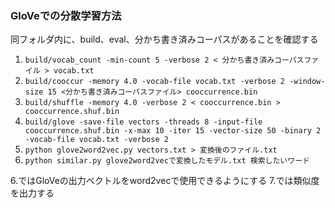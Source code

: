 ### GloVeでの分散学習方法
同フォルダ内に、build、eval、分かち書き済みコーパスがあることを確認する

1. `build/vocab_count -min-count 5 -verbose 2 < 分かち書き済みコーパスファイル > vocab.txt`
1. `build/cooccur -memory 4.0 -vocab-file vocab.txt -verbose 2 -window-size 15 <分かち書き済みコーパスファイル> cooccurrence.bin`
1. `build/shuffle -memory 4.0 -verbose 2 < cooccurrence.bin > cooccurrence.shuf.bin`
1. `build/glove -save-file vectors -threads 8 -input-file cooccurrence.shuf.bin -x-max 10 -iter 15 -vector-size 50 -binary 2 -vocab-file vocab.txt -verbose 2`
1. `python glove2word2vec.py vectors.txt > 変換後のファイル.txt`
1. `python similar.py glove2word2vecで変換したモデル.txt 検索したいワード`


6.ではGloVeの出力ベクトルをword2vecで使用できるようにする
7.では類似度を出力する

